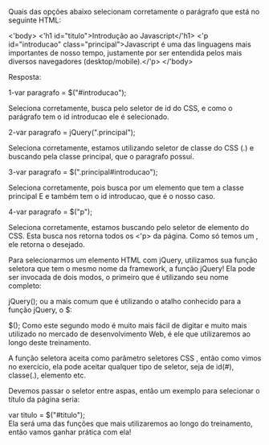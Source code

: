 Quais das opções abaixo selecionam corretamente o parágrafo que está no seguinte HTML:

<'body>
    <'h1 id="titulo">Introdução ao Javascript</'h1>
    <'p id="introducao" class="principal">Javascript é uma das linguagens mais importantes de nosso tempo, 
justamente por ser entendida pelos mais diversos navegadores (desktop/mobile).</'p>
</'body>

Resposta:

1-var paragrafo = $("#introducao");<br>

Seleciona corretamente, busca pelo seletor de id do CSS, e como o parágrafo tem o id introducao ele é selecionado.

2-var paragrafo = jQuery(".principal");<br>

Seleciona corretamente, estamos utilizando seletor de classe do CSS (.) e buscando pela classe principal, que o paragrafo possuí.


3-var paragrafo = $(".principal#introducao");<br>

Seleciona corretamente, pois busca por um elemento que tem a classe principal E e também tem o id introducao, que é o nosso caso.

4-var paragrafo = $("p");<br>

Seleciona corretamente, estamos buscando pelo seletor de elemento do CSS. Esta busca nos retorna todos os <'p> da página. Como só temos um , ele retorna o desejado.

Para selecionarmos um elemento HTML com jQuery, utilizamos sua função seletora que tem o mesmo nome da framework, a função jQuery! Ela pode ser invocada de dois modos, o primeiro que é utilizando seu nome completo:

jQuery();
ou a mais comum que é utilizando o atalho conhecido para a função jQuery, o $:

$();
Como este segundo modo é muito mais fácil de digitar e muito mais utilizado no mercado de desenvolvimento Web, é ele que utilizaremos ao longo deste treinamento.

A função seletora aceita como parâmetro seletores CSS , então como vimos no exercício, ela pode aceitar qualquer tipo de seletor, seja de id(#), classe(.), elemento etc.

Devemos passar o seletor entre aspas, então um exemplo para selecionar o título da página seria:

var titulo = $("#titulo");<br>
Ela será uma das funções que mais utilizaremos ao longo do treinamento, então vamos ganhar prática com ela!